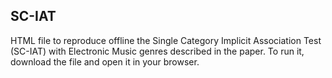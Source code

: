 ## SC-IAT
HTML file to reproduce offline the Single Category Implicit Association Test (SC-IAT) with Electronic Music genres described in the paper.
To run it, download the file and open it in your browser.
